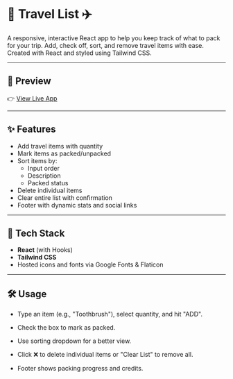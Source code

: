 # 🧳 Travel List ✈️

A responsive, interactive React app to help you keep track of what to pack for your trip. Add, check off, sort, and remove travel items with ease. Created with React and styled using Tailwind CSS.

---

## 🔗 Preview

👉 [View Live App](https://travel-list-sanskar-lodha.vercel.app/)

---

## ✨ Features

- Add travel items with quantity
- Mark items as packed/unpacked
- Sort items by:
  - Input order
  - Description
  - Packed status
- Delete individual items
- Clear entire list with confirmation
- Footer with dynamic stats and social links

---

## 🚀 Tech Stack

- **React** (with Hooks)
- **Tailwind CSS**
- Hosted icons and fonts via Google Fonts & Flaticon

---

## 🛠 Usage

- Type an item (e.g., "Toothbrush"), select quantity, and hit "ADD".

- Check the box to mark as packed.

- Use sorting dropdown for a better view.

- Click ❌ to delete individual items or "Clear List" to remove all.

- Footer shows packing progress and credits.
